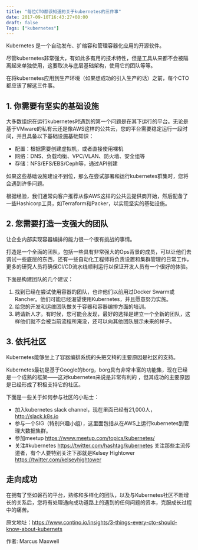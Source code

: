 ```yaml
---
title: "每位CTO都该知道的关于kubernetes的三件事"
date: 2017-09-10T16:43:27+08:00
draft: false
Tags: ["kubernetes"]
---
```


Kubernetes 是一个自动发布、扩缩容和管理容器化应用的开源软件。

尽管kubernetes非常强大，有如此多有用的技术特性，但是工具从来都不会被隔离起来单独使用，这要取决与底层基础架构，使用它的团队等等。

在将kubernetes应用到生产环境（如果想成功的引入生产的话）之前，每个CTO都应该了解这三件事。

## 1. 你需要有坚实的基础设施

大多数组织在运行kubernetes时遇到的第一个问题是在其下运行的平台。无论是基于VMware的私有云还是像AWS这样的公共云，您的平台需要稳定运行一段时间，并且具备以下基础设施基础知识：

- 配置：根据需要创建虚拟机，或者直接使用裸机
- 网络：DNS、负载均衡、VPC/VLAN、防火墙、安全组等
- 存储：NFS/EFS/EBS/Ceph等，通过API创建

如果这些基础设施建设不到位，那么在尝试部署和运行kubernetes群集时，您将会遇到许多问题。

根据经验，我们通常向客户推荐从像AWS这样的公共云提供商开始，然后配备了一些Hashicorp工具，如Terraform和Packer，以实现坚实的基础设施。

## 2. 您需要打造一支强大的团队

让企业内部实现容器编排的能力很一个很有挑战的事情。

打造是一个全面的团队，包括一些具有非常强大的Ops背景的成员，可以让他们去调试一些底层的东西，还有一些自动化工程师将负责设置和集群管理的日常工作，更多的研究人员将确保CI/CD流水线顺利运行以保证开发人员有一个很好的体验。

下面是构建团队的几个建议：

1. 找到已经在尝试使用容器的团队，也许他们以前用过Docker Swarm或Rancher。他们可能已经渴望使用Kubernetes，并且愿意努力实施。
2. 给您的开发和运维团队做关于容器和容器编排方面的培训。
3. 聘请新人才。有时候，您可能会发现，最好的选择是建立一个全新的团队，这样他们就不会被当前流程所淹没，还可以向其他团队展示未来的样子。

## 3. 依托社区

Kubernetes能够坐上了容器编排系统的头把交椅的主要原因是社区的支持。

Kubernetes最初是基于Google的borg，borg具有非常丰富的功能集，现在已经是一个成熟的框架——这对kubernetes来说是非常有利的 ，但其成功的主要原因是已经形成了积极支持它的社区。

下面是一些关于如何参与社区的小贴士：

- 加入kubernetes slack channel，现在里面已经有21,000人，http://slack.k8s.io
- 参与一个SIG（特别兴趣小组），这里面包括从在AWS上运行kubernetes到管理大数据集群。
- 参加meetup https://www.meetup.com/topics/kubernetes/
- 关注#kubernetes <https://twitter.com/hashtag/kubernetes> 关注那些主流传道者，有个人要特别关注下那就是Kelsey Hightower https://twitter.com/kelseyhightower

## 走向成功

在拥有了坚如磐石的平台，熟练和多样化的团队，以及与Kubernetes社区不断增长的关系后，您将有处理通向成功道路上的遇到的任何问题的资本，克服成长过程中的痛苦。

原文地址：https://www.contino.io/insights/3-things-every-cto-should-know-about-kubernets

作者: Marcus Maxwell